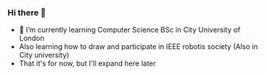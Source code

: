 ### Hi there 👋
- 🌱 I’m currently learning Computer Science BSc in City University of London
- Also learning how to draw and participate in IEEE robotis society (Also in City university)
- That it's for now, but I'll expand here later 
